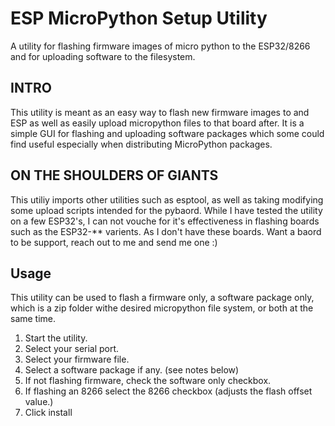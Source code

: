 # ESP MicroPython Setup Utility
A utility for flashing firmware images of micro python to the ESP32/8266 and for uploading software to the filesystem.

## INTRO
This utility is meant as an easy way to flash new firmware images to and ESP as well as easily upload micropython files to that board after.
It is a simple GUI for flashing and uploading software packages which some could find useful especially when distributing MicroPython packages.

## ON THE SHOULDERS OF GIANTS
This utiliy imports other utilities such as esptool, as well as taking modifying some upload scripts intended for the pybaord.
While I have tested the utility on a few ESP32's, I can not vouche for it's effectiveness in flashing boards such as the ESP32-** varients. As I don't have these boards. Want a baord to be support, reach out to me and send me one :)

## Usage
This utility can be used to flash a firmware only, a software package only, which is a zip folder withe desired micropython file system, or both at the same time.

1. Start the utility.
2. Select your serial port.
3. Select your firmware file.
4. Select a software package if any. (see notes below)
5. If not flashing firmware, check the software only checkbox.
6. If flashing an 8266 select the 8266 checkbox (adjusts the flash offset value.)
7. Click install

